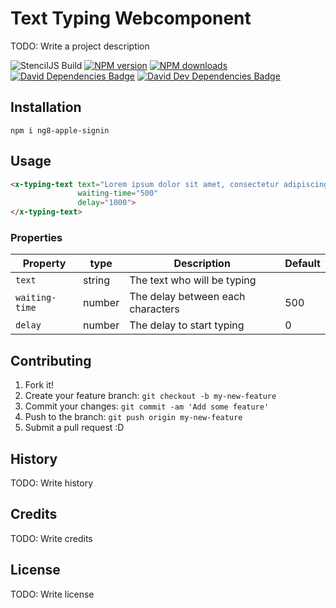 # Text Typing Webcomponent
TODO: Write a project description

![StencilJS Build](https://github.com/Juu-/x-typing-text/workflows/Build%20StencilJS/badge.svg)
<span class="badge-npmversion"><a href="https://npmjs.org/package/ng8-apple-signin" title="View this project on NPM"><img src="https://img.shields.io/npm/v/x-typing-text.svg" alt="NPM version" /></a></span>
<span class="badge-npmdownloads"><a href="https://npmjs.org/package/ng8-apple-signin" title="View this project on NPM"><img src="https://img.shields.io/npm/dm/x-typing-text.svg" alt="NPM downloads" /></a></span>
<span class="badge-badge"><a href="https://david-dm.org/Juu-/x-typing-text" title="David Dependencies Badge"><img src="https://david-dm.org/Juu-/x-typing-text/status.svg" alt="David Dependencies Badge" /></a></span>
<span class="badge-badge"><a href="https://david-dm.org/Juu-/x-typing-text?type=dev" title="David Dev Dependencies Badge"><img src="https://david-dm.org/Juu-/x-typing-text/dev-status.svg" alt="David Dev Dependencies Badge" /></a></span>
## Installation
```shell
npm i ng8-apple-signin
```

## Usage
```html
<x-typing-text text="Lorem ipsum dolor sit amet, consectetur adipiscing elit, sed do eiusmod tempor incididunt ut"
               waiting-time="500"
               delay="1000">
</x-typing-text>
```
### Properties
| Property | type | Description | Default |
| --- | --- | --- | --- |
| `text` | string | The text who will be typing |  |
| `waiting-time` | number | The delay between each characters  | 500 |
| `delay` | number | The delay to start typing | 0 |

## Contributing
1. Fork it!
2. Create your feature branch: `git checkout -b my-new-feature`
3. Commit your changes: `git commit -am 'Add some feature'`
4. Push to the branch: `git push origin my-new-feature`
5. Submit a pull request :D
## History
TODO: Write history
## Credits
TODO: Write credits
## License
TODO: Write license
